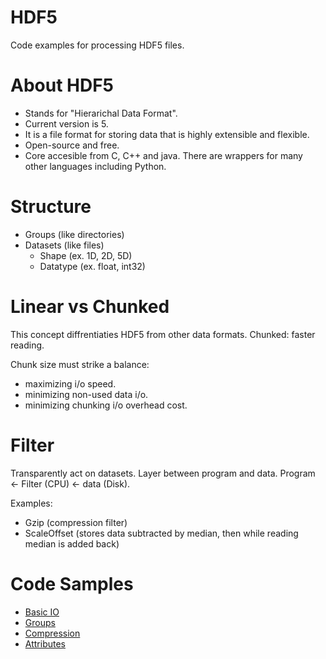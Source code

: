 # HDF5
Code examples for processing HDF5 files.

<h1>About HDF5 </h1>

* Stands for "Hierarichal Data Format".
* Current version is 5.
* It is a file format for storing data that is highly extensible and flexible.
* Open-source and free.
* Core accesible from C, C++ and java. There are wrappers for many other languages including Python.

<h1>Structure </h1>

* Groups (like directories)
* Datasets (like files)
  - Shape (ex. 1D, 2D, 5D)
  - Datatype (ex. float, int32)

<h1>Linear vs Chunked </h1>
This concept diffrentiaties HDF5 from other data formats.
Chunked: faster reading.

Chunk size must strike a balance:
* maximizing i/o speed.
* minimizing non-used data i/o.
* minimizing chunking i/o overhead cost.

<h1>Filter</h1>
Transparently act on datasets.
Layer between program and data.
Program <- Filter (CPU) <- data (Disk).

Examples:
* Gzip (compression filter)
* ScaleOffset (stores data subtracted by median, then while reading median is added back)

<h1>Code Samples</h1>

* <a href="https://github.com/djeada/Hdf5/blob/main/src/basic_io.py">Basic IO</a>
* <a href="https://github.com/djeada/Hdf5/blob/main/src/groups.py">Groups</a>
* <a href="https://github.com/djeada/Hdf5/blob/main/src/compression.py">Compression</a>
* <a href="https://github.com/djeada/Hdf5/blob/main/src/attributes.py">Attributes</a>

